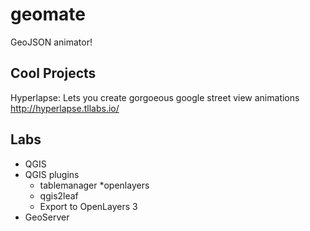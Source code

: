 # geomate
GeoJSON animator!

## Cool Projects
Hyperlapse: Lets you create gorgoeous google street view animations
http://hyperlapse.tllabs.io/

## Labs

* QGIS
* QGIS plugins
  * tablemanager
  *openlayers
  * qgis2leaf
  * Export to OpenLayers 3
* GeoServer